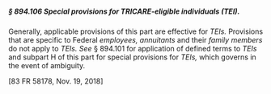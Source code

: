 ##### § 894.106 Special provisions for TRICARE-eligible individuals (TEI). #####

Generally, applicable provisions of this part are effective for *TEIs.* Provisions that are specific to Federal *employees, annuitants* and their *family members* do not apply to *TEIs. See* § 894.101 for application of defined terms to *TEIs* and subpart H of this part for special provisions for *TEIs,* which governs in the event of ambiguity.

[83 FR 58178, Nov. 19, 2018]